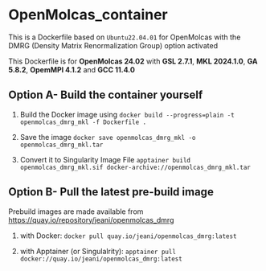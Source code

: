 # OpenMolcas_container

This is a Dockerfile based on `Ubuntu22.04.01` for OpenMolcas with the DMRG (Density Matrix Renormalization Group) option activated

This Dockerfile is for **OpenMolcas 24.02** with **GSL 2.7.1**, **MKL 2024.1.0**, **GA 5.8.2**, **OpemMPI 4.1.2** and **GCC 11.4.0**


## Option A- Build the container yourself

1. Build the Docker image using `docker build --progress=plain -t openmolcas_dmrg_mkl -f Dockerfile .`

2. Save the image `docker save openmolcas_dmrg_mkl -o openmolcas_dmrg_mkl.tar`

3. Convert it to Singularity Image File `apptainer build openmolcas_dmrg_mkl.sif docker-archive://openmolcas_dmrg_mkl.tar`

## Option B- Pull the latest pre-build image 

Prebuild images are made available from https://quay.io/repository/jeani/openmolcas_dmrg

1. with Docker: `docker pull quay.io/jeani/openmolcas_dmrg:latest`

2. with Apptainer (or Singulalrity): `apptainer pull docker://quay.io/jeani/openmolcas_dmrg:latest`
